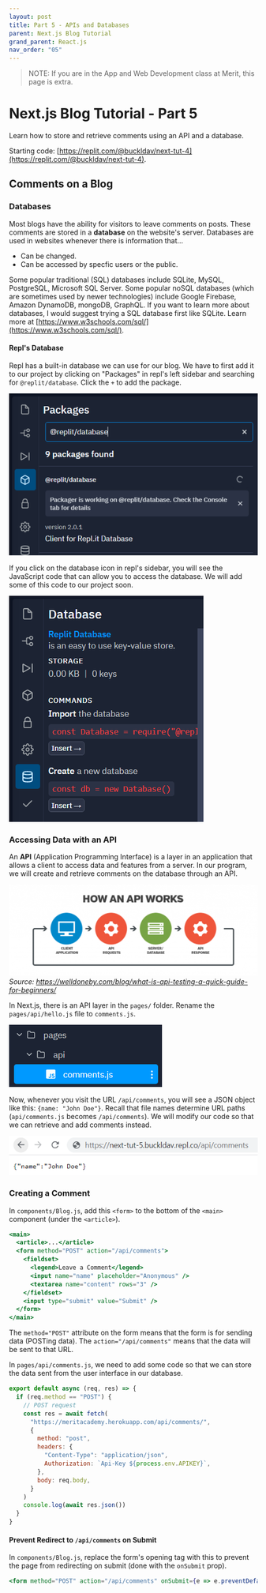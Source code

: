 ```yaml
---
layout: post
title: Part 5 - APIs and Databases
parent: Next.js Blog Tutorial
grand_parent: React.js
nav_order: "05"
---
```


> NOTE: If you are in the App and Web Development class at Merit, this page is extra.

# Next.js Blog Tutorial - Part 5

Learn how to store and retrieve comments using an API and a database.

Starting code: [https://replit.com/@buckldav/next-tut-4](https://replit.com/@buckldav/next-tut-4).

## Comments on a Blog

### Databases

Most blogs have the ability for visitors to leave comments on posts. These comments are stored in a **database** on the website's server. Databases are used in websites whenever there is information that...

- Can be changed.
- Can be accessed by specfic users or the public.

Some popular traditional (SQL) databases include SQLite, MySQL, PostgreSQL, Microsoft SQL Server. Some popular noSQL databases (which are sometimes used by newer technologies) include Google Firebase, Amazon DynamoDB, mongoDB, GraphQL. If you want to learn more about databases, I would suggest trying a SQL database first like SQLite. Learn more at [https://www.w3schools.com/sql/](https://www.w3schools.com/sql/).

#### Repl's Database

Repl has a built-in database we can use for our blog. We have to first add it to our project by clicking on "Packages" in repl's left sidebar and searching for `@replit/database`. Click the `+` to add the package.

![Packages Sidebar](/assets/images/nextjs/tutorial/05/01-add-db.PNG)

If you click on the database icon in repl's sidebar, you will see the JavaScript code that can allow you to access the database. We will add some of this code to our project soon.

![Database Sidebar](/assets/images/nextjs/tutorial/05/02-db-sidebar.PNG)

### Accessing Data with an API

An **API** (Application Programming Interface) is a layer in an application that allows a client to access data and features from a server. In our program, we will create and retrieve comments on the database through an API.

![Packages Sidebar](/assets/images/nextjs/tutorial/05/03-api-how.PNG)
_Source: https://welldoneby.com/blog/what-is-api-testing-a-quick-guide-for-beginners/_

In Next.js, there is an API layer in the `pages/` folder. Rename the `pages/api/hello.js` file to `comments.js`.

![comments.js](/assets/images/nextjs/tutorial/05/04-rename-hello.PNG)

Now, whenever you visit the URL `/api/comments`, you will see a JSON object like this: `{name: "John Doe"}`. Recall that file names determine URL paths (`api/comments.js` becomes `/api/comments`). We will modify our code so that we can retrieve and add comments instead.

![comments.js](/assets/images/nextjs/tutorial/05/05-api-comments.PNG)

### Creating a Comment

In `components/Blog.js`, add this `<form>` to the bottom of the `<main>` component (under the `<article>`).

```jsx
<main>
  <article>...</article>
  <form method="POST" action="/api/comments">
    <fieldset>
      <legend>Leave a Comment</legend>
      <input name="name" placeholder="Anonymous" />
      <textarea name="content" rows="3" />
    </fieldset>
    <input type="submit" value="Submit" />
  </form>
</main>
```

The `method="POST"` attribute on the form means that the form is for sending data (POSTing data). The `action="/api/comments"` means that the data will be sent to that URL.

In `pages/api/comments.js`, we need to add some code so that we can store the data sent from the user interface in our database.

```jsx
export default async (req, res) => {
  if (req.method == "POST") {
    // POST request
    const res = await fetch(
      "https://meritacademy.herokuapp.com/api/comments/",
      {
        method: "post",
        headers: {
          "Content-Type": "application/json",
          Authorization: `Api-Key ${process.env.APIKEY}`,
        },
        body: req.body,
      }
    )
    console.log(await res.json())
  }
}
```

#### Prevent Redirect to `/api/comments` on Submit

In `components/Blog.js`, replace the form's opening tag with this to prevent the page from redirecting on submit (done with the `onSubmit` prop).

```jsx
<form method="POST" action="/api/comments" onSubmit={e => e.preventDefault()}>
```

